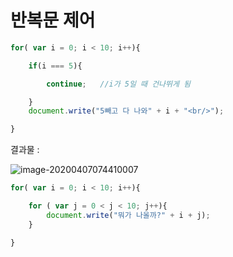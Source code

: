 # 반복문 제어

```javascript
for( var i = 0; i < 10; i++){

	if(i === 5){

		continue;   //i가 5일 때 건나뛰게 됨

	}
    document.write("5빼고 다 나와" + i + "<br/>");

}
```

결과물 : 

![image-20200407074410007](C:\Users\user\AppData\Roaming\Typora\typora-user-images\image-20200407074410007.png)

```javascript
for( var i = 0; i < 10; i++){

	for ( var j = 0 < j < 10; j++){
    	document.write("뭐가 나올까?" + i + j);
	}

}
```

